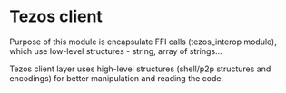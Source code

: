 Tezos client
==============

Purpose of this module is encapsulate FFI calls (tezos_interop module), which use low-level structures - string, array of strings...

Tezos client layer uses high-level structures (shell/p2p structures and encodings) for better manipulation and reading the code.